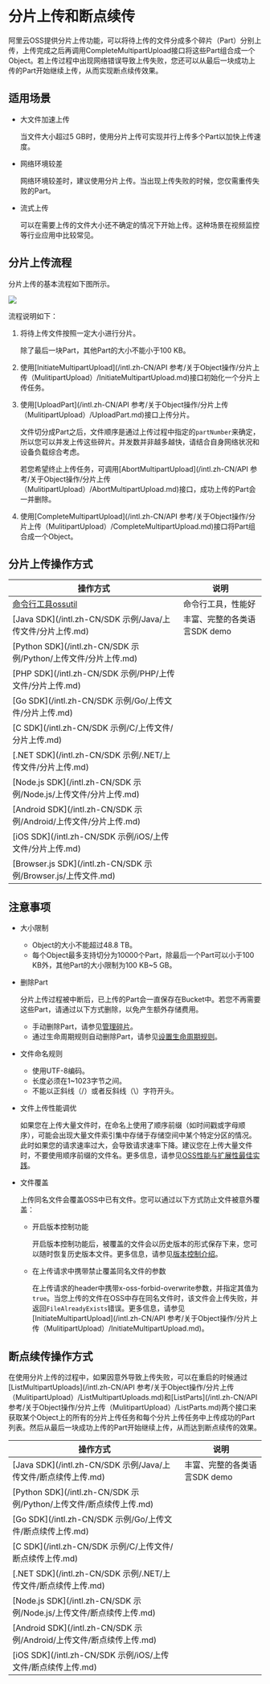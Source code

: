 # 分片上传和断点续传

阿里云OSS提供分片上传功能，可以将待上传的文件分成多个碎片（Part）分别上传，上传完成之后再调用CompleteMultipartUpload接口将这些Part组合成一个Object。若上传过程中出现网络错误导致上传失败，您还可以从最后一块成功上传的Part开始继续上传，从而实现断点续传效果。

## 适用场景

-   大文件加速上传

    当文件大小超过5 GB时，使用分片上传可实现并行上传多个Part以加快上传速度。

-   网络环境较差

    网络环境较差时，建议使用分片上传。当出现上传失败的时候，您仅需重传失败的Part。

-   流式上传

    可以在需要上传的文件大小还不确定的情况下开始上传。这种场景在视频监控等行业应用中比较常见。


## 分片上传流程

分片上传的基本流程如下图所示。

![](https://static-aliyun-doc.oss-accelerate.aliyuncs.com/assets/img/zh-CN/7347559951/p1058.png)

流程说明如下：

1.  将待上传文件按照一定大小进行分片。

    除了最后一块Part，其他Part的大小不能小于100 KB。

2.  使用[InitiateMultipartUpload](/intl.zh-CN/API 参考/关于Object操作/分片上传（MulitipartUpload）/InitiateMultipartUpload.md)接口初始化一个分片上传任务。
3.  使用[UploadPart](/intl.zh-CN/API 参考/关于Object操作/分片上传（MulitipartUpload）/UploadPart.md)接口上传分片。

    文件切分成Part之后，文件顺序是通过上传过程中指定的`partNumber`来确定，所以您可以并发上传这些碎片。并发数并非越多越快，请结合自身网络状况和设备负载综合考虑。

    若您希望终止上传任务，可调用[AbortMultipartUpload](/intl.zh-CN/API 参考/关于Object操作/分片上传（MulitipartUpload）/AbortMultipartUpload.md)接口，成功上传的Part会一并删除。

4.  使用[CompleteMultipartUpload](/intl.zh-CN/API 参考/关于Object操作/分片上传（MulitipartUpload）/CompleteMultipartUpload.md)接口将Part组合成一个Object。

## 分片上传操作方式

|操作方式|说明|
|----|--|
|[命令行工具ossutil](/intl.zh-CN/常用工具/命令行工具ossutil/常用命令/cp/简介.md)|命令行工具，性能好|
|[Java SDK](/intl.zh-CN/SDK 示例/Java/上传文件/分片上传.md)|丰富、完整的各类语言SDK demo|
|[Python SDK](/intl.zh-CN/SDK 示例/Python/上传文件/分片上传.md)|
|[PHP SDK](/intl.zh-CN/SDK 示例/PHP/上传文件/分片上传.md)|
|[Go SDK](/intl.zh-CN/SDK 示例/Go/上传文件/分片上传.md)|
|[C SDK](/intl.zh-CN/SDK 示例/C/上传文件/分片上传.md)|
|[.NET SDK](/intl.zh-CN/SDK 示例/.NET/上传文件/分片上传.md)|
|[Node.js SDK](/intl.zh-CN/SDK 示例/Node.js/上传文件/分片上传.md)|
|[Android SDK](/intl.zh-CN/SDK 示例/Android/上传文件/分片上传.md)|
|[iOS SDK](/intl.zh-CN/SDK 示例/iOS/上传文件/分片上传.md)|
|[Browser.js SDK](/intl.zh-CN/SDK 示例/Browser.js/上传文件.md)|

## 注意事项

-   大小限制
    -   Object的大小不能超过48.8 TB。
    -   每个Object最多支持切分为10000个Part，除最后一个Part可以小于100 KB外，其他Part的大小限制为100 KB~5 GB。
-   删除Part

    分片上传过程被中断后，已上传的Part会一直保存在Bucket中。若您不再需要这些Part，请通过以下方式删除，以免产生额外存储费用。

    -   手动删除Part，请参见[管理碎片](/intl.zh-CN/控制台用户指南/上传、下载和管理文件/管理碎片.md)。
    -   通过生命周期规则自动删除Part，请参见[设置生命周期规则](/intl.zh-CN/控制台用户指南/存储空间管理/基础设置/设置生命周期规则.md)。
-   文件命名规则
    -   使用UTF-8编码。
    -   长度必须在1~1023字节之间。
    -   不能以正斜线（/）或者反斜线（\\）字符开头。
-   文件上传性能调优

    如果您在上传大量文件时，在命名上使用了顺序前缀（如时间戳或字母顺序），可能会出现大量文件索引集中存储于存储空间中某个特定分区的情况。此时如果您的请求速率过大，会导致请求速率下降。建议您在上传大量文件时，不要使用顺序前缀的文件名。更多信息，请参见[OSS性能与扩展性最佳实践](/intl.zh-CN/最佳实践/OSS性能与扩展性最佳实践.md)。

-   文件覆盖

    上传同名文件会覆盖OSS中已有文件。您可以通过以下方式防止文件被意外覆盖：

    -   开启版本控制功能

        开启版本控制功能后，被覆盖的文件会以历史版本的形式保存下来，您可以随时恢复历史版本文件。更多信息，请参见[版本控制介绍](/intl.zh-CN/开发指南/数据安全/版本控制/版本控制介绍.md)。

    -   在上传请求中携带禁止覆盖同名文件的参数

        在上传请求的header中携带x-oss-forbid-overwrite参数，并指定其值为`true`。当您上传的文件在OSS中存在同名文件时，该文件会上传失败，并返回`FileAlreadyExists`错误。更多信息，请参见[InitiateMultipartUpload](/intl.zh-CN/API 参考/关于Object操作/分片上传（MulitipartUpload）/InitiateMultipartUpload.md)。


## 断点续传操作方式

在使用分片上传的过程中，如果因意外导致上传失败，可以在重启的时候通过[ListMultipartUploads](/intl.zh-CN/API 参考/关于Object操作/分片上传（MulitipartUpload）/ListMultipartUploads.md)和[ListParts](/intl.zh-CN/API 参考/关于Object操作/分片上传（MulitipartUpload）/ListParts.md)两个接口来获取某个Object上的所有的分片上传任务和每个分片上传任务中上传成功的Part列表。然后从最后一块成功上传的Part开始继续上传，从而达到断点续传的效果。

|操作方式|说明|
|----|--|
|[Java SDK](/intl.zh-CN/SDK 示例/Java/上传文件/断点续传上传.md)|丰富、完整的各类语言SDK demo|
|[Python SDK](/intl.zh-CN/SDK 示例/Python/上传文件/断点续传上传.md)|
|[Go SDK](/intl.zh-CN/SDK 示例/Go/上传文件/断点续传上传.md)|
|[C SDK](/intl.zh-CN/SDK 示例/C/上传文件/断点续传上传.md)|
|[.NET SDK](/intl.zh-CN/SDK 示例/.NET/上传文件/断点续传上传.md)|
|[Node.js SDK](/intl.zh-CN/SDK 示例/Node.js/上传文件/断点续传上传.md)|
|[Android SDK](/intl.zh-CN/SDK 示例/Android/上传文件/断点续传上传.md)|
|[iOS SDK](/intl.zh-CN/SDK 示例/iOS/上传文件/断点续传上传.md)|

